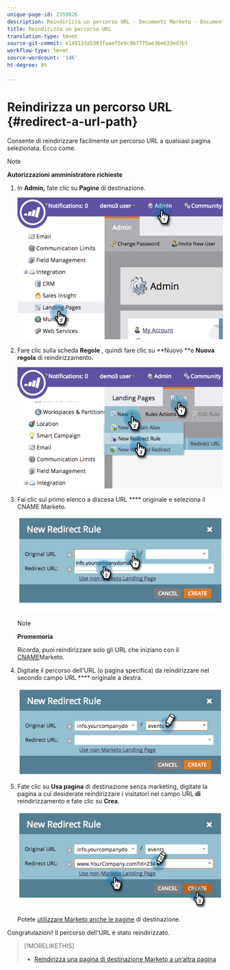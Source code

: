 ```yaml
---
unique-page-id: 2359826
description: Reindirizza un percorso URL - Documenti Marketo - Documentazione prodotto
title: Reindirizza un percorso URL
translation-type: tm+mt
source-git-commit: e149133a5383faaef5e9c9b7775ae36e633ed7b1
workflow-type: tm+mt
source-wordcount: '146'
ht-degree: 0%

---
```



# Reindirizza un percorso URL {#redirect-a-url-path}

Consente di reindirizzare facilmente un percorso URL a qualsiasi pagina selezionata. Ecco come.

>[!NOTE]
>
>**Autorizzazioni amministratore richieste**

1. In **Admin,** fate clic su **Pagine** di destinazione.

   ![](assets/image2014-9-18-13-3a43-3a29.png)

1. Fare clic sulla scheda **Regole** , quindi fare clic su **Nuovo **e **Nuova regola** di reindirizzamento.

   ![](assets/image2014-9-18-13-3a43-3a40.png)

1. Fai clic sul primo elenco a discesa URL **** originale e seleziona il CNAME Marketo.

   ![](assets/image2014-9-18-13-3a43-3a49.png)

   >[!NOTE]
   >
   >**Promemoria**
   >
   >
   >Ricorda, puoi reindirizzare solo gli URL che iniziano con il [CNAME](../../../../product-docs/demand-generation/landing-pages/landing-page-actions/customize-your-landing-page-urls-with-a-cname.md)Marketo.

1. Digitate il percorso dell’URL (o pagina specifica) da reindirizzare nel secondo campo URL **** originale a destra.

   ![](assets/image2014-9-18-13-3a43-3a59.png)

1. Fate clic su **Usa pagina** di destinazione senza marketing, digitate la pagina a cui desiderate reindirizzare i visitatori nel campo URL **di** reindirizzamento e fate clic su **Crea**.

   ![](assets/image2014-9-18-13-3a44-3a7.png)

   Potete [utilizzare Marketo anche le pagine](https://docs.marketo.com/x/vAEk) di destinazione.

Congratulazioni!  Il percorso dell&#39;URL è stato reindirizzato.

>[!MORELIKETHIS]
>
>* [Reindirizza una pagina di destinazione Marketo a un’altra pagina](../../../../product-docs/demand-generation/landing-pages/landing-page-actions/redirect-a-marketo-landing-page-to-another-page.md)

>



